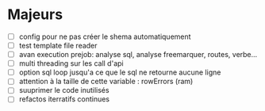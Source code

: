 # Majeurs

- [ ] config pour ne pas créer le shema automatiquement
- [ ] test template file reader
- [ ] avan execution prejob: analyse sql, analyse freemarquer, routes, verbe...
- [ ] multi threading sur les call d'api
- [ ] option sql loop jusqu'a ce que le sql ne retourne aucune ligne 
- [ ] attention à la taille de cette variable : rowErrors (ram)
- [ ] suuprimer le code inutilisés
- [ ] refactos iterratifs continues